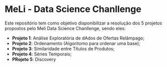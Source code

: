 # MeLi - Data Science Chanllenge

Este repositório tem como objetivo disponibilizar a resolução dos 5 projetos propostos pelo Meli Data Science Chanllenge, sendo eles:

- __Projeto 1__: Análise Exploratória de dAdos de Ofertas Relâmpago;
- __Projeto 2__: Ordenamento (Algoritomo para ordenar uma base);
- __Projeto 3__: Similaridade entre Títulos de Produtos;
- __Projeto 4__: Séries Temporais;
- __PRojeto 5__: Discovery
